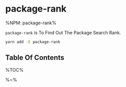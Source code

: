 # package-rank

%NPM: package-rank%

`package-rank` is To Find Out The Package Search Rank.

```sh
yarn add -E package-rank
```

<Sponsor/>

## Table Of Contents

%TOC%

%~%
